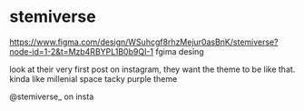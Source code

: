 # stemiverse
https://www.figma.com/design/WSuhcgf8rhzMejur0asBnK/stemiverse?node-id=1-2&t=Mzb4RBYPL1B0b9QI-1 fgima desing



look at their very first post on instagram, they want the theme to be like that. kinda like millenial space tacky purple theme

@stemiverse_ on insta
